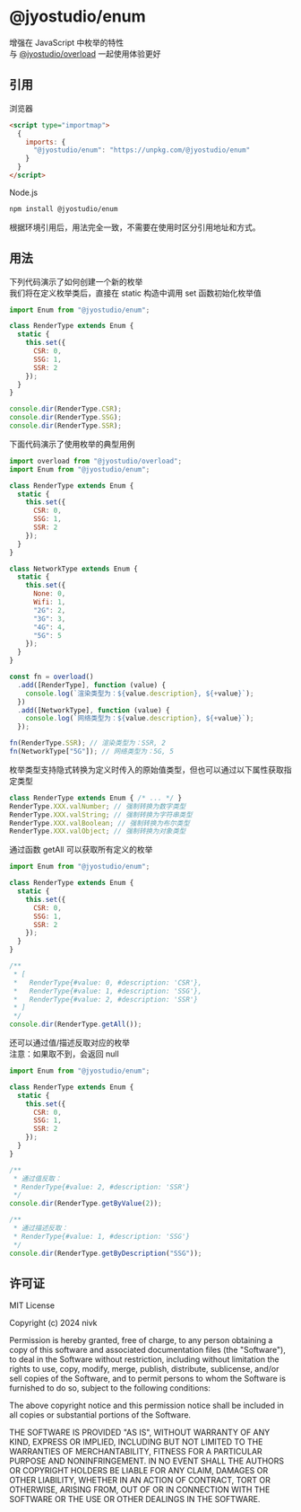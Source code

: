 # @jyostudio/enum

增强在 JavaScript 中枚举的特性  
与 [@jyostudio/overload](https://www.npmjs.com/package/@jyostudio/overload) 一起使用体验更好

## 引用

浏览器

```HTML
<script type="importmap">
  {
    imports: {
      "@jyostudio/enum": "https://unpkg.com/@jyostudio/enum"
    }
  }
</script>
```

Node.js

```bash
npm install @jyostudio/enum
```

根据环境引用后，用法完全一致，不需要在使用时区分引用地址和方式。

## 用法

下列代码演示了如何创建一个新的枚举  
我们将在定义枚举类后，直接在 static 构造中调用 set 函数初始化枚举值

```javascript
import Enum from "@jyostudio/enum";

class RenderType extends Enum {
  static {
    this.set({
      CSR: 0,
      SSG: 1,
      SSR: 2
    });
  }
}

console.dir(RenderType.CSR);
console.dir(RenderType.SSG);
console.dir(RenderType.SSR);
```

下面代码演示了使用枚举的典型用例

```javascript
import overload from "@jyostudio/overload";
import Enum from "@jyostudio/enum";

class RenderType extends Enum {
  static {
    this.set({
      CSR: 0,
      SSG: 1,
      SSR: 2
    });
  }
}

class NetworkType extends Enum {
  static {
    this.set({
      None: 0,
      Wifi: 1,
      "2G": 2,
      "3G": 3,
      "4G": 4,
      "5G": 5
    });
  }
}

const fn = overload()
  .add([RenderType], function (value) {
    console.log(`渲染类型为：${value.description}, ${+value}`);
  })
  .add([NetworkType], function (value) {
    console.log(`网络类型为：${value.description}, ${+value}`);
  });

fn(RenderType.SSR); // 渲染类型为：SSR, 2
fn(NetworkType["5G"]); // 网络类型为：5G, 5
```

枚举类型支持隐式转换为定义时传入的原始值类型，但也可以通过以下属性获取指定类型

``` javascript
class RenderType extends Enum { /* ... */ }
RenderType.XXX.valNumber; // 强制转换为数字类型
RenderType.XXX.valString; // 强制转换为字符串类型
RenderType.XXX.valBoolean; // 强制转换为布尔类型
RenderType.XXX.valObject; // 强制转换为对象类型
```

通过函数 getAll 可以获取所有定义的枚举

```javascript
import Enum from "@jyostudio/enum";

class RenderType extends Enum {
  static {
    this.set({
      CSR: 0,
      SSG: 1,
      SSR: 2
    });
  }
}

/**
 * [
 *   RenderType{#value: 0, #description: 'CSR'},
 *   RenderType{#value: 1, #description: 'SSG'},
 *   RenderType{#value: 2, #description: 'SSR'}
 * ]
 */
console.dir(RenderType.getAll());
```

还可以通过值/描述反取对应的枚举  
注意：如果取不到，会返回 null

```javascript
import Enum from "@jyostudio/enum";

class RenderType extends Enum {
  static {
    this.set({
      CSR: 0,
      SSG: 1,
      SSR: 2
    });
  }
}

/**
 * 通过值反取：  
 * RenderType{#value: 2, #description: 'SSR'}
 */
console.dir(RenderType.getByValue(2));

/**
 * 通过描述反取：
 * RenderType{#value: 1, #description: 'SSG'}
 */
console.dir(RenderType.getByDescription("SSG"));
```

## 许可证

MIT License

Copyright (c) 2024 nivk

Permission is hereby granted, free of charge, to any person obtaining a copy
of this software and associated documentation files (the "Software"), to deal
in the Software without restriction, including without limitation the rights
to use, copy, modify, merge, publish, distribute, sublicense, and/or sell
copies of the Software, and to permit persons to whom the Software is
furnished to do so, subject to the following conditions:

The above copyright notice and this permission notice shall be included in all
copies or substantial portions of the Software.

THE SOFTWARE IS PROVIDED "AS IS", WITHOUT WARRANTY OF ANY KIND, EXPRESS OR
IMPLIED, INCLUDING BUT NOT LIMITED TO THE WARRANTIES OF MERCHANTABILITY,
FITNESS FOR A PARTICULAR PURPOSE AND NONINFRINGEMENT. IN NO EVENT SHALL THE
AUTHORS OR COPYRIGHT HOLDERS BE LIABLE FOR ANY CLAIM, DAMAGES OR OTHER
LIABILITY, WHETHER IN AN ACTION OF CONTRACT, TORT OR OTHERWISE, ARISING FROM,
OUT OF OR IN CONNECTION WITH THE SOFTWARE OR THE USE OR OTHER DEALINGS IN THE
SOFTWARE.
